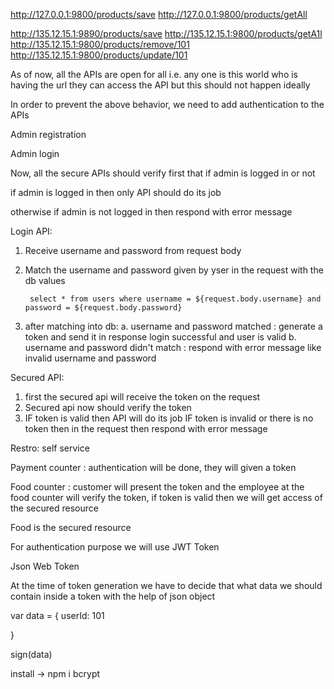 http://127.0.0.1:9800/products/save
http://127.0.0.1:9800/products/getAll

http://135.12.15.1:9890/products/save
http://135.12.15.1:9800/products/getA1l
http://135.12.15.1:9800/products/remove/101
http://135.12.15.1:9800/products/update/101

As of now, all the APIs are open for all
i.e. any one is this world who is having the url they can access the API
but this should not happen ideally

In order to prevent the above behavior, we need to add authentication to the APIs

Admin registration

Admin login

Now, all the secure APIs should verify first that if admin is logged in or not

if admin is logged in then only API should do its job

otherwise if admin is not logged in then respond with error message

Login API:

1. Receive username and password from request body
2. Match the username and password given by yser in the  request with the db values

        select * from users where username = ${request.body.username} and password = ${request.body.password}

3. after matching into db:
    a. username and password matched : generate a token and send it in response login successful and user is valid
    b. username and password didn't match : respond with error message like invalid username and password 


Secured API:

1. first the secured api will receive the token on the request 
2. Secured api now should verify the token
3. IF token is valid then API will do its job
   IF token is invalid or there is no token then in the request then respond with error message


Restro: self service

Payment counter : authentication will be done, they will given a token 

Food counter : customer will present the token and the employee at the food counter will verify the token, if token is valid then we will get access of the secured resource

Food is the secured resource 



For authentication purpose we will use JWT Token

Json Web Token

At the time of token generation we have to decide that what data we should
contain inside a token with the help of json object

var data = {
userId: 101

}

sign(data)


install -> npm i bcrypt